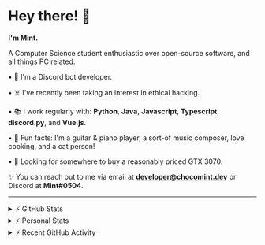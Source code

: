 # Hey there! 👋

**I'm Mint.**

A Computer Science student enthusiastic over open-source software, and all things PC related.

• 👾 I'm a Discord bot developer.

• ☠️ I've recently been taking an interest in ethical hacking.

• 📚 I work regularly with: **Python**, **Java**, **Javascript**, **Typescript**, **discord.py**, and **Vue.js**.

• 🍛 Fun facts: I'm a guitar & piano player, a sort-of music composer, love cooking, and a cat person!

• 🔎 Looking for somewhere to buy a reasonably priced GTX 3070.

✨ You can reach out to me via email at **developer@chocomint.dev** or Discord at **Mint#0504**.

---

<details>
    <summary>⚡ GitHub Stats</summary>

<img height="160px" align="center" alt="Mint's GitHub Stats" src="https://github-readme-stats-lunarmint.vercel.app/api?username=lunarmint&count_private=true&show_icons=true&hide_title=true&hide_border=true&title_color=00ffdf&icon_color=00ffdf&text_color=141823&bg_color=0,4158d0,c850c0,ffcc70&include_all_commits=false"/>

<img align="center" alt="Mint's Most Used Languages" src="https://github-readme-stats-lunarmint.vercel.app/api/top-langs/?username=lunarmint&hide_title=true&hide_border=true&langs_count=8&layout=compact&title_color=141823&bg_color=0,ffcc70,c850c0,4158d0"/>

</details>

<details>
    <summary>⚡ Personal Stats</summary>

<!--START_SECTION:waka-->
![Profile Views](http://img.shields.io/badge/Profile%20Views-1-blue)

![Lines of code](https://img.shields.io/badge/From%20Hello%20World%20I%27ve%20Written-164144%20lines%20of%20code-blue)

**I'm an Early 🐤** 

```text
🌞 Morning    57 commits     ████░░░░░░░░░░░░░░░░░░░░░   19.19% 
🌆 Daytime    100 commits    ████████░░░░░░░░░░░░░░░░░   33.67% 
🌃 Evening    51 commits     ████░░░░░░░░░░░░░░░░░░░░░   17.17% 
🌙 Night      89 commits     ███████░░░░░░░░░░░░░░░░░░   29.97%

```
📅 **I'm Most Productive on Monday** 

```text
Monday       90 commits     ███████░░░░░░░░░░░░░░░░░░   30.3% 
Tuesday      28 commits     ██░░░░░░░░░░░░░░░░░░░░░░░   9.43% 
Wednesday    14 commits     █░░░░░░░░░░░░░░░░░░░░░░░░   4.71% 
Thursday     74 commits     ██████░░░░░░░░░░░░░░░░░░░   24.92% 
Friday       48 commits     ████░░░░░░░░░░░░░░░░░░░░░   16.16% 
Saturday     22 commits     █░░░░░░░░░░░░░░░░░░░░░░░░   7.41% 
Sunday       21 commits     █░░░░░░░░░░░░░░░░░░░░░░░░   7.07%

```


📊 **This Week I Spent My Time On** 

```text
💬 Programming Languages: 
Python                   20 hrs 58 mins      █████████████████████░░░░   86.37% 
Other                    1 hr 42 mins        █░░░░░░░░░░░░░░░░░░░░░░░░   7.03% 
C++                      1 hr 35 mins        █░░░░░░░░░░░░░░░░░░░░░░░░   6.54% 
Roff                     0 secs              ░░░░░░░░░░░░░░░░░░░░░░░░░   0.05% 
Markdown                 0 secs              ░░░░░░░░░░░░░░░░░░░░░░░░░   0.0%

🔥 Editors: 
PyCharm                  22 hrs 41 mins      ███████████████████████░░   93.45% 
CLion                    1 hr 35 mins        █░░░░░░░░░░░░░░░░░░░░░░░░   6.55%

🐱‍💻 Projects: 
Chiya                    22 hrs 41 mins      ███████████████████████░░   93.45% 
project1                 1 hr 35 mins        █░░░░░░░░░░░░░░░░░░░░░░░░   6.55%

💻 Operating System: 
Windows                  24 hrs 17 mins      █████████████████████████   100.0%

```

**I Mostly Code in Python** 

```text
Python                   5 repos             ██████░░░░░░░░░░░░░░░░░░░   25.0% 
C                        5 repos             ██████░░░░░░░░░░░░░░░░░░░   25.0% 
Java                     3 repos             ███░░░░░░░░░░░░░░░░░░░░░░   15.0% 
Clojure                  2 repos             ██░░░░░░░░░░░░░░░░░░░░░░░   10.0% 
Scala                    2 repos             ██░░░░░░░░░░░░░░░░░░░░░░░   10.0%

```



 Last Updated on 12/09/2021
<!--END_SECTION:waka-->

</details>

<details>
    <summary>⚡ Recent GitHub Activity</summary>

<!--START_SECTION:activity-->
1. 💪 Opened PR [#100](https://github.com/ranimepiracy/chiya/pull/100) in [ranimepiracy/chiya](https://github.com/ranimepiracy/chiya)
2. 🎉 Merged PR [#91](https://github.com/ranimepiracy/chiya/pull/91) in [ranimepiracy/chiya](https://github.com/ranimepiracy/chiya)
3. 💪 Opened PR [#99](https://github.com/ranimepiracy/chiya/pull/99) in [ranimepiracy/chiya](https://github.com/ranimepiracy/chiya)
4. 🎉 Merged PR [#92](https://github.com/ranimepiracy/chiya/pull/92) in [ranimepiracy/chiya](https://github.com/ranimepiracy/chiya)
5. 🎉 Merged PR [#95](https://github.com/ranimepiracy/chiya/pull/95) in [ranimepiracy/chiya](https://github.com/ranimepiracy/chiya)
<!--END_SECTION:activity-->

</details>

